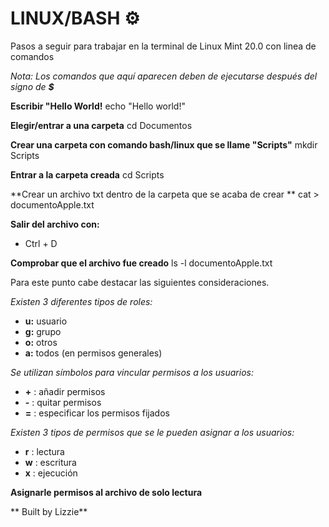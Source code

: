 # LINUX/BASH ⚙️

Pasos a seguir para trabajar en la terminal de Linux Mint 20.0 con linea de comandos

_Nota: Los comandos que aquí aparecen deben de ejecutarse después del signo de **$**_

**Escribir "Hello World!**
      echo "Hello world!"
      
**Elegir/entrar a una carpeta**
      cd Documentos

**Crear una carpeta con comando bash/linux que se llame "Scripts"**
      mkdir Scripts
      
**Entrar a la carpeta creada**
      cd Scripts

**Crear un archivo txt dentro de la carpeta que se acaba de crear **
      cat > documentoApple.txt

**Salir del archivo con:**
* Ctrl + D

**Comprobar que el archivo fue creado**
      ls -l documentoApple.txt

Para este punto cabe destacar las siguientes consideraciones.

_Existen 3 diferentes tipos de roles:_

* **u:** usuario
* **g:** grupo
* **o:** otros
* **a:** todos (en permisos generales)

_Se utilizan símbolos para vincular permisos a los usuarios:_

* **+** : añadir permisos
* **-** : quitar permisos
* **=** : especificar los permisos fijados

_Existen 3 tipos de permisos que se le pueden asignar a los usuarios:_

* **r** : lectura
* **w** : escritura
* **x** : ejecución

**Asignarle permisos al archivo de solo lectura**
    


** Built by Lizzie**
